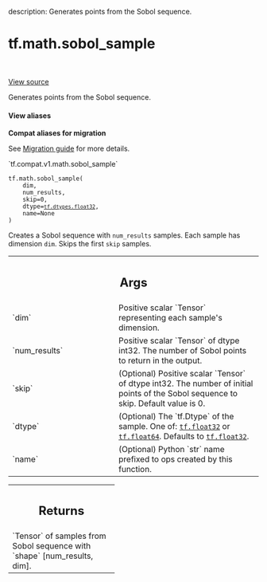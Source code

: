 description: Generates points from the Sobol sequence.

<div itemscope itemtype="http://developers.google.com/ReferenceObject">
<meta itemprop="name" content="tf.math.sobol_sample" />
<meta itemprop="path" content="Stable" />
</div>

# tf.math.sobol_sample

<!-- Insert buttons and diff -->

<table class="tfo-notebook-buttons tfo-api nocontent" align="left">

</table>

<a target="_blank" class="external" href="/code/stable/tensorflow/python/ops/math_ops.py">View source</a>



Generates points from the Sobol sequence.

<section class="expandable">
  <h4 class="showalways">View aliases</h4>
  <p>
<b>Compat aliases for migration</b>
<p>See
<a href="https://www.tensorflow.org/guide/migrate">Migration guide</a> for
more details.</p>
<p>`tf.compat.v1.math.sobol_sample`</p>
</p>
</section>

<pre class="devsite-click-to-copy prettyprint lang-py tfo-signature-link">
<code>tf.math.sobol_sample(
    dim,
    num_results,
    skip=0,
    dtype=<a href="../../tf/dtypes.md#float32"><code>tf.dtypes.float32</code></a>,
    name=None
)
</code></pre>



<!-- Placeholder for "Used in" -->

Creates a Sobol sequence with `num_results` samples. Each sample has dimension
`dim`. Skips the first `skip` samples.

<!-- Tabular view -->
 <table class="responsive fixed orange">
<colgroup><col width="214px"><col></colgroup>
<tr><th colspan="2"><h2 class="add-link">Args</h2></th></tr>

<tr>
<td>
`dim`
</td>
<td>
Positive scalar `Tensor` representing each sample's dimension.
</td>
</tr><tr>
<td>
`num_results`
</td>
<td>
Positive scalar `Tensor` of dtype int32. The number of Sobol
points to return in the output.
</td>
</tr><tr>
<td>
`skip`
</td>
<td>
(Optional) Positive scalar `Tensor` of dtype int32. The number of
initial points of the Sobol sequence to skip. Default value is 0.
</td>
</tr><tr>
<td>
`dtype`
</td>
<td>
(Optional) The `tf.Dtype` of the sample. One of: <a href="../../tf.md#float32"><code>tf.float32</code></a> or
<a href="../../tf.md#float64"><code>tf.float64</code></a>. Defaults to <a href="../../tf.md#float32"><code>tf.float32</code></a>.
</td>
</tr><tr>
<td>
`name`
</td>
<td>
(Optional) Python `str` name prefixed to ops created by this function.
</td>
</tr>
</table>



<!-- Tabular view -->
 <table class="responsive fixed orange">
<colgroup><col width="214px"><col></colgroup>
<tr><th colspan="2"><h2 class="add-link">Returns</h2></th></tr>
<tr class="alt">
<td colspan="2">
`Tensor` of samples from Sobol sequence with `shape` [num_results, dim].
</td>
</tr>

</table>

